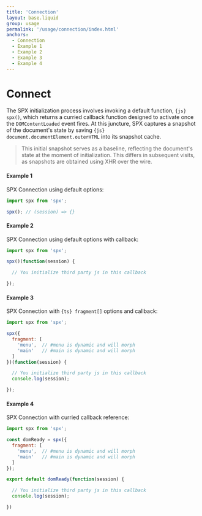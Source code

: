 ```yaml
---
title: 'Connection'
layout: base.liquid
group: usage
permalink: '/usage/connection/index.html'
anchors:
  - Connection
  - Example 1
  - Example 2
  - Example 3
  - Example 4
---
```


# Connect

The SPX initialization process involves invoking a default function, `{js} spx()`, which returns a curried callback function designed to activate once the `DOMContentLoaded` event fires. At this juncture, SPX captures a snapshot of the document's state by saving `{js} document.documentElement.outerHTML` into its snapshot cache.

> This initial snapshot serves as a baseline, reflecting the document's state at the moment of initialization. This differs in subsequent visits, as snapshots are obtained using XHR over the wire.

#### Example 1

SPX Connection using default options:

<!-- prettier-ignore -->
```js
import spx from 'spx';

spx(); // (session) => {}
```

#### Example 2

SPX Connection using default options with callback:

<!-- prettier-ignore -->
```js
import spx from 'spx';

spx()(function(session) {

  // You initialize third party js in this callback

});
```

#### Example 3

SPX Connection with `{ts} fragment[]` options and callback:

<!-- prettier-ignore -->
```js
import spx from 'spx';

spx({
  fragment: [
    'menu',  // #menu is dynamic and will morph
    'main'   // #main is dynamic and will morph
  ]
})(function(session) {

  // You initialize third party js in this callback
  console.log(session);

});
```

#### Example 4

SPX Connection with curried callback reference:

<!-- prettier-ignore -->
```js
import spx from 'spx';

const domReady = spx({
  fragment: [
    'menu',  // #menu is dynamic and will morph
    'main'   // #main is dynamic and will morph
  ]
});

export default domReady(function(session) {

  // You initialize third party js in this callback
  console.log(session);

})
```
